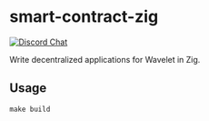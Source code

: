 # smart-contract-zig

[![Discord Chat](https://img.shields.io/discord/458332417909063682.svg)](https://discord.gg/dMYfDPM)

Write decentralized applications for Wavelet in Zig.

## Usage

`make build`